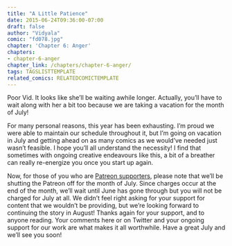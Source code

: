 ```yaml
---
title: "A Little Patience"
date: 2015-06-24T09:36:00-07:00
draft: false
author: "Vidyala"
comic: "fd078.jpg"
chapter: 'Chapter 6: Anger'
chapters:
- chapter-6-anger
chapter_link: /chapters/chapter-6-anger/
tags: TAGSLISTTEMPLATE
related_comics: RELATEDCOMICTEMPLATE
---
```


Poor Vid. It looks like she’ll be waiting awhile longer. Actually, you’ll have to wait along with her a bit too because we are taking a vacation for the month of July!


For many personal reasons, this year has been exhausting. I’m proud we were able to maintain our schedule throughout it, but I’m going on vacation in July and getting ahead on as many comics as we would’ve needed just wasn’t feasible. I hope you’ll all understand the necessity! I find that sometimes with ongoing creative endeavours like this, a bit of a breather can really re-energize you once you start up again.


Now, for those of you who are [Patreon supporters](https://www.patreon.com/fromdraenor), please note that we’ll be shutting the Patreon off for the month of July. Since charges occur at the end of the month, we’ll wait until June has gone through but you will not be charged for July at all. We didn’t feel right asking for your support for content that we wouldn’t be providing, but we’re looking forward to continuing the story in August! Thanks again for your support, and to anyone reading. Your comments here or on Twitter and your ongoing support for our work are what makes it all worthwhile. Have a great July and we’ll see you soon!

